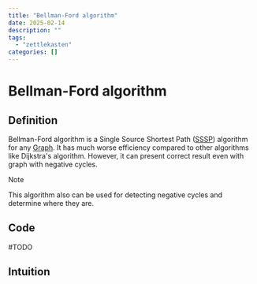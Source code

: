 ```yaml
---
title: "Bellman-Ford algorithm"
date: 2025-02-14
description: ""
tags: 
  - "zettlekasten"
categories: []
---
```


# Bellman-Ford algorithm
## Definition
Bellman-Ford algorithm is a Single Source Shortest Path ([SSSP](SSSP)) algorithm for any [Graph](Graph.md). It has much worse efficiency compared to other algorithms like Dijkstra's algorithm. However, it can present correct result even with graph with negative cycles.
> [!Note] 
> This algorithm also can be used for detecting negative cycles and determine where they are.

## Code
#TODO 

## Intuition
